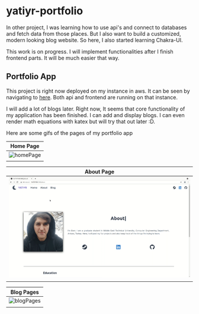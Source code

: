 # yatiyr-portfolio

In other project, I was learning how to use api's and connect to databases and fetch data from those places. But I also want to build a customized, modern looking blog website. So here, I also started learning Chakra-UI.

This work is on progress. I will implement functionalities after I finish frontend parts. It will be much easier that way.

## Portfolio App

This project is right now deployed on my instance in aws. It can be seen by navigating to [here](http://18.196.155.138/).
Both api and frontend are running on that instance.

I will add a lot of blogs later. Right now, It seems that core functionality of my application has been finished. I can
add and display blogs. I can even render math equations with katex but will try that out later :D.

Here are some gifs of the pages of my portfolio app

| **Home Page** |
|:--:|
|<img src="gifs/homePage.gif" alt="homePage" width="800"/>|
|  |

| **About Page** |
|:--:|
|<img src="gifs/aboutPage.gif" alt="aboutPage" width="800"/>|
|  |

| **Blog Pages** |
|:--:|
|<img src="gifs/blogPages.gif" alt="blogPages" width="800"/>|
|  |